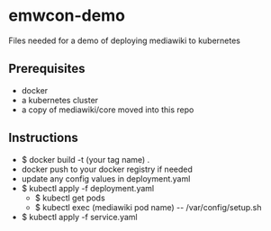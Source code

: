 # emwcon-demo
Files needed for a demo of deploying mediawiki to kubernetes

## Prerequisites
* docker
* a kubernetes cluster
* a copy of mediawiki/core moved into this repo


## Instructions
* $ docker build -t (your tag name) .
* docker push to your docker registry if needed
* update any config values in deployment.yaml
* $ kubectl apply -f deployment.yaml
  * $ kubectl get pods
  * $ kubectl exec (mediawiki pod name) -- /var/config/setup.sh
* $ kubectl apply -f service.yaml
